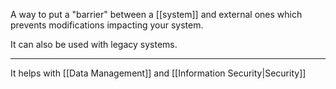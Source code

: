 A way to put a "barrier" between a [[system]] and external ones which prevents modifications impacting your system.

It can also be used with legacy systems.

---

It helps with [[Data Management]] and [[Information Security|Security]]
